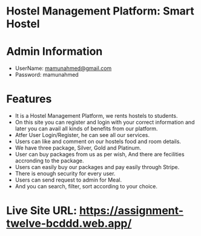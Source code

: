 # Hostel Management Platform: Smart Hostel

# Admin Information
- UserName: mamunahmed@gmail.com
- Password: mamunahmed
  
# Features
- It is a Hostel Management Platform, we rents hostels to students.
- On this site you can register and login with your correct information and later you can avail all kinds of benefits from our platform.
- Atfer User Login/Register, he can see all our services.
- Users can like and comment on our hostels food and room details.
- We have three package, Silver, Gold and Platinum. 
- User can buy packages from us as per wish, And there are fecilities accronding to the package.
- Users can easily buy our packages and pay easily through Stripe.
- There is enough security for every user.
- Users can send request to admin for Meal.
- And you can search, filter, sort according to your choice.
  
  

# Live Site URL: https://assignment-twelve-bcddd.web.app/
